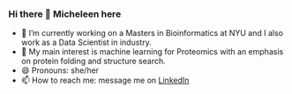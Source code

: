 ### Hi there 👋 Micheleen here

- 💃 I’m currently working on a Masters in Bioinformatics at NYU and I also work as a Data Scientist in industry.
- 🔭 My main interest is machine learning for Proteomics with an emphasis on protein folding and structure search.
- 😄 Pronouns: she/her
- 📫 How to reach me: message me on [LinkedIn](https://www.linkedin.com/in/micheleenharris)

<!--
**dataqueso/dataqueso** is a ✨ _special_ ✨ repository because its `README.md` (this file) appears on your GitHub profile.

Here are some ideas to get you started:

- 🔭 I’m currently working on ...
- 🌱 I’m currently learning ...
- 👯 I’m looking to collaborate on ...
- 🤔 I’m looking for help with ...
- 💬 Ask me about ...
- 📫 How to reach me: ...
- 😄 Pronouns: ...
- ⚡ Fun fact: ...
-->
